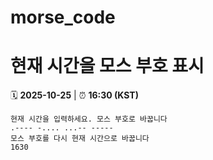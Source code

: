 # morse_code
# 현재 시간을 모스 부호 표시
<!-- MORSE_TIME_START -->
🗓️ **2025-10-25** | ⏰ **16:30 (KST)**

```
현재 시간을 입력하세요. 모스 부호로 바꿉니다
.---- -.... ...-- -----
모스 부호를 다시 현재 시간으로 바꿉니다
1630
```
<!-- MORSE_TIME_END -->

